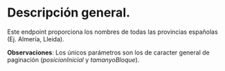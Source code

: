 # Descripción general.

Este endpoint proporciona los nombres de todas las provincias españolas (Ej. Almería, Lleida).

**Observaciones**:
Los únicos parámetros son los de caracter general de paginación (*posicionInicial* y *tamanyoBloque*).
